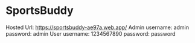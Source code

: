 # SportsBuddy
Hosted Url: https://sportsbuddy-ae97a.web.app/
Admin username: admin
password: admin
User username: 1234567890
password: password
